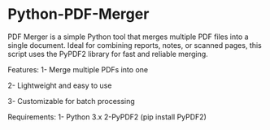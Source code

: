 # Python-PDF-Merger

PDF Merger is a simple Python tool that merges multiple PDF files into a single document. Ideal for combining reports, notes, or scanned pages, this script uses the PyPDF2 library for fast and reliable merging.

Features:
1- Merge multiple PDFs into one

2- Lightweight and easy to use

3- Customizable for batch processing

Requirements:
1- Python 3.x
2-PyPDF2 (pip install PyPDF2)
